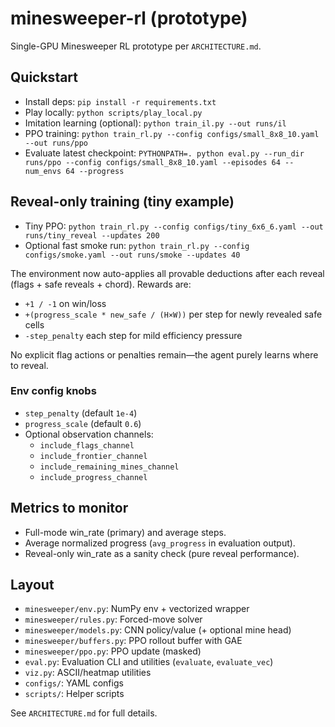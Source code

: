 # minesweeper-rl (prototype)

Single-GPU Minesweeper RL prototype per `ARCHITECTURE.md`.

## Quickstart

- Install deps: `pip install -r requirements.txt`
- Play locally: `python scripts/play_local.py`
- Imitation learning (optional): `python train_il.py --out runs/il`
- PPO training: `python train_rl.py --config configs/small_8x8_10.yaml --out runs/ppo`
- Evaluate latest checkpoint: `PYTHONPATH=. python eval.py --run_dir runs/ppo --config configs/small_8x8_10.yaml --episodes 64 --num_envs 64 --progress`

## Reveal-only training (tiny example)

- Tiny PPO: `python train_rl.py --config configs/tiny_6x6_6.yaml --out runs/tiny_reveal --updates 200`
- Optional fast smoke run: `python train_rl.py --config configs/smoke.yaml --out runs/smoke --updates 40`

The environment now auto-applies all provable deductions after each reveal (flags + safe reveals + chord). Rewards are:

- `+1 / -1` on win/loss
- `+(progress_scale * new_safe / (H×W))` per step for newly revealed safe cells
- `-step_penalty` each step for mild efficiency pressure

No explicit flag actions or penalties remain—the agent purely learns where to reveal.

### Env config knobs

- `step_penalty` (default `1e-4`)
- `progress_scale` (default `0.6`)
- Optional observation channels:
  - `include_flags_channel`
  - `include_frontier_channel`
  - `include_remaining_mines_channel`
  - `include_progress_channel`

## Metrics to monitor

- Full-mode win_rate (primary) and average steps.
- Average normalized progress (`avg_progress` in evaluation output).
- Reveal-only win_rate as a sanity check (pure reveal performance).

## Layout

- `minesweeper/env.py`: NumPy env + vectorized wrapper
- `minesweeper/rules.py`: Forced-move solver
- `minesweeper/models.py`: CNN policy/value (+ optional mine head)
- `minesweeper/buffers.py`: PPO rollout buffer with GAE
- `minesweeper/ppo.py`: PPO update (masked)
- `eval.py`: Evaluation CLI and utilities (`evaluate`, `evaluate_vec`)
- `viz.py`: ASCII/heatmap utilities
- `configs/`: YAML configs
- `scripts/`: Helper scripts

See `ARCHITECTURE.md` for full details.
